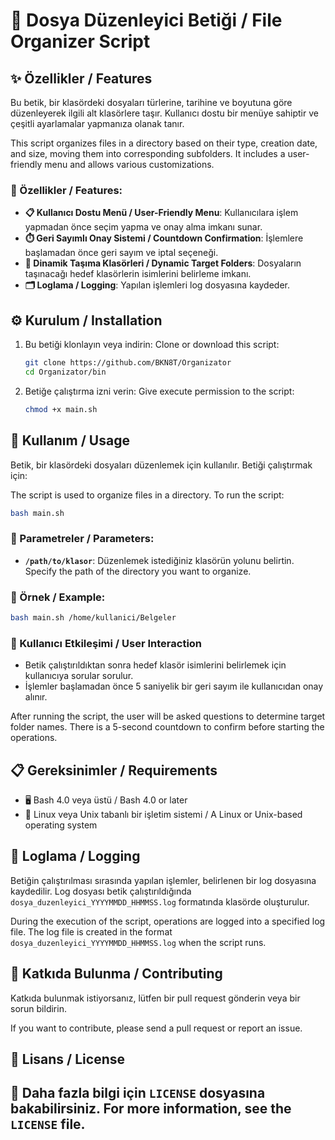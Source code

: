 
# 📂 Dosya Düzenleyici Betiği / File Organizer Script

## ✨ Özellikler / Features
Bu betik, bir klasördeki dosyaları türlerine, tarihine ve boyutuna göre düzenleyerek ilgili alt klasörlere taşır. Kullanıcı dostu bir menüye sahiptir ve çeşitli ayarlamalar yapmanıza olanak tanır.

This script organizes files in a directory based on their type, creation date, and size, moving them into corresponding subfolders. It includes a user-friendly menu and allows various customizations.

### 📝 Özellikler / Features:
- **📋 Kullanıcı Dostu Menü / User-Friendly Menu**: Kullanıcılara işlem yapmadan önce seçim yapma ve onay alma imkanı sunar.
- **⏱️ Geri Sayımlı Onay Sistemi / Countdown Confirmation**: İşlemlere başlamadan önce geri sayım ve iptal seçeneği.
- **📁 Dinamik Taşıma Klasörleri / Dynamic Target Folders**: Dosyaların taşınacağı hedef klasörlerin isimlerini belirleme imkanı.
- **🗂️ Loglama / Logging**: Yapılan işlemleri log dosyasına kaydeder.

## ⚙️ Kurulum / Installation

1. Bu betiği klonlayın veya indirin:
   Clone or download this script:

   ```bash
   git clone https://github.com/BKN8T/Organizator
   cd Organizator/bin
   ```

2. Betiğe çalıştırma izni verin:
   Give execute permission to the script:

   ```bash
   chmod +x main.sh
   ```

## 🚀 Kullanım / Usage

Betik, bir klasördeki dosyaları düzenlemek için kullanılır. Betiği çalıştırmak için:

The script is used to organize files in a directory. To run the script:

```bash
bash main.sh
```

### 🔧 Parametreler / Parameters:

- **`/path/to/klasor`**: Düzenlemek istediğiniz klasörün yolunu belirtin.
  Specify the path of the directory you want to organize.

### 📌 Örnek / Example:

```bash
bash main.sh /home/kullanici/Belgeler
```

### 👥 Kullanıcı Etkileşimi / User Interaction

- Betik çalıştırıldıktan sonra hedef klasör isimlerini belirlemek için kullanıcıya sorular sorulur.
- İşlemler başlamadan önce 5 saniyelik bir geri sayım ile kullanıcıdan onay alınır.

After running the script, the user will be asked questions to determine target folder names.
There is a 5-second countdown to confirm before starting the operations.

## 📋 Gereksinimler / Requirements

- 🖥️ Bash 4.0 veya üstü / Bash 4.0 or later
- 🐧 Linux veya Unix tabanlı bir işletim sistemi / A Linux or Unix-based operating system

## 📝 Loglama / Logging

Betiğin çalıştırılması sırasında yapılan işlemler, belirlenen bir log dosyasına kaydedilir. Log dosyası betik çalıştırıldığında `dosya_duzenleyici_YYYYMMDD_HHMMSS.log` formatında klasörde oluşturulur.

During the execution of the script, operations are logged into a specified log file. The log file is created in the format `dosya_duzenleyici_YYYYMMDD_HHMMSS.log` when the script runs.

## 🤝 Katkıda Bulunma / Contributing

Katkıda bulunmak istiyorsanız, lütfen bir pull request gönderin veya bir sorun bildirin.

If you want to contribute, please send a pull request or report an issue.

## 📜 Lisans / License

📄 Daha fazla bilgi için `LICENSE` dosyasına bakabilirsiniz.
For more information, see the `LICENSE` file.
---
